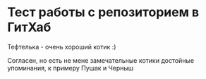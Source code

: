 # Тест работы с репозиторием в ГитХаб

Тефтелька  - очень хороший котик :)

Согласен, но есть не мене замечательные котики достойные упоминания, к примеру Пушак и Черныш
